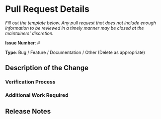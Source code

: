 # Pull Request Details

*Fill out the template below. Any pull request that does not include enough information to be reviewed in a timely manner may be closed at the maintainers' discretion.*

**Issue Number**: #
<!--

Link to the issue describing the bug being fixed or request.
If there is not yet an issue, please open a new issue and then link to that issue in your pull request.

-->

**Type**: Bug / Feature / Documentation / Other (Delete as appropriate)

## Description of the Change

<!-- We must be able to understand the design of your change from this description. Keep in mind that the maintainer reviewing this PR may not be familiar with or have worked with the area the documentation is related to here recently. -->

### Verification Process

<!-- What process did you follow to ensure the accuracy and reliability of guidance/instructions? -->

### Additional Work Required

<!-- If there is additional work required, either as a link to work or additional guidance, please describe it and add a link to the relevant issue. -->

## Release Notes

<!--

Please describe the changes in a single line that explains this improvement in
terms that a user can understand. This text will be used in release notes.

If this change is not user-facing or notable enough to be included in release notes
you may use the strings "Not applicable" or "N/A" here.

-->
